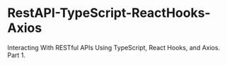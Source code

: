 # RestAPI-TypeScript-ReactHooks-Axios
Interacting With RESTful APIs Using TypeScript, React Hooks, and Axios. Part 1.
